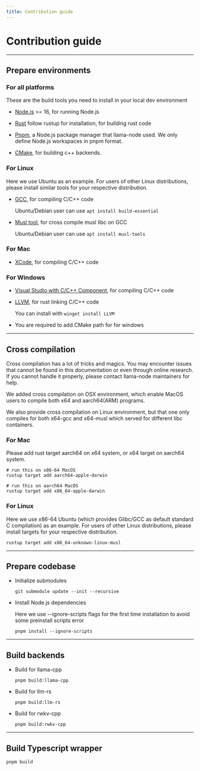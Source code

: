 ```yaml
---
title: Contribution guide
---
```


# Contribution guide

---

## Prepare environments

### For all platforms

These are the build tools you need to install in your local dev environment

-   [Node.js](https://nodejs.org/) >= 16, for running Node.js

-   [Rust](https://www.rust-lang.org/tools/install) follow rustup for installation, for building rust code

-   [Pnpm](https://pnpm.io/), a Node.js package manager that llama-node used. We only define Node.js workspaces in pnpm format.

-   [CMake](https://cmake.org/), for building c++ backends.

### For Linux

Here we use Ubuntu as an example. For users of other Linux distributions, please install similar tools for your respective distribution.

-   [GCC](https://gcc.gnu.org/), for compiling C/C++ code

    Ubuntu/Debian user can use `apt install build-essential`

-   [Musl tool](https://musl.cc/), for cross compile musl libc on GCC

    Ubuntu/Debian user can use `apt install musl-tools`

### For Mac

-   [XCode](https://developer.apple.com/xcode/), for compiling C/C++ code

### For Windows

-   [Visual Studio with C/C++ Component](https://visualstudio.microsoft.com/vs/features/cplusplus/), for compiling C/C++ code

-   [LLVM](https://llvm.org/), for rust linking C/C++ code

    You can install with `winget install LLVM`

-   You are required to add CMake path for for windows

---

## Cross compilation

Cross compilation has a lot of tricks and magics. You may encounter issues that cannot be found in this documentation or even through online research. If you cannot handle it properly, please contact llama-node maintainers for help.

We added cross compilation on OSX environment, which enable MacOS users to compile both x64 and aarch64(ARM) programs.

We also provide cross compilation on Linux environment, but that one only compiles for both x64-gcc and x64-musl which served for different libc containers.

### For Mac

Please add rust target aarch64 on x64 system, or x64 target on aarch64 system.

```shell
# run this on x86-64 MacOS
rustup target add aarch64-apple-darwin
```

```shell
# run this on aarch64 MacOS
rustup target add x86_64-apple-darwin
```

### For Linux

Here we use x86-64 Ubuntu (which provides Glibc/GCC as default standard C compilation) as an example. For users of other Linux distributions, please install targets for your respective distribution.

```shell
rustup target add x86_64-unknown-linux-musl
```

---

## Prepare codebase

-   Initialize submodules

    ```shell
    git submodule update --init --recursive
    ```

-   Install Node.js dependencies

    Here we use --ignore-scripts flags for the first time installation to avoid some preinstall scripts error

    ```shell
    pnpm install --ignore-scripts
    ```

---

## Build backends

-   Build for llama-cpp

    ```shell
    pnpm build:llama-cpp
    ```

-   Build for llm-rs

    ```shell
    pnpm build:llm-rs
    ```

-   Build for rwkv-cpp

    ```shell
    pnpm build:rwkv-cpp
    ```

---

## Build Typescript wrapper

```shell
pnpm build
```